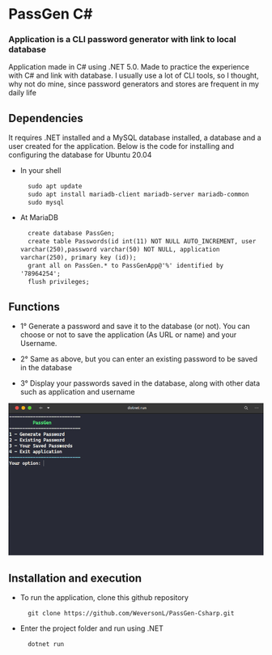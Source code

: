 # PassGen C#

### Application is a CLI password generator with link to local database

Application made in C# using .NET 5.0. Made to practice the experience with C# and link with database. I usually use a lot of CLI tools, so I thought, why not do mine, since password generators and stores are frequent in my daily life

## Dependencies

It requires .NET installed and a MySQL database installed, a database and a user created for the application. Below is the code for installing and configuring the database for Ubuntu 20.04

- In your shell

        sudo apt update
        sudo apt install mariadb-client mariadb-server mariadb-common
        sudo mysql

- At MariaDB

        create database PassGen;
        create table Passwords(id int(11) NOT NULL AUTO_INCREMENT, user varchar(250),password varchar(50) NOT NULL, application varchar(250), primary key (id));
        grant all on PassGen.* to PassGenApp@'%' identified by '78964254';
        flush privileges;

## Functions

- 1° Generate a password and save it to the database (or not). You can choose or not to save the application (As URL or name) and your Username.

- 2° Same as above, but you can enter an existing password to be saved in the database

- 3° Display your passwords saved in the database, along with other data such as application and username

![Screenshot](/Screenshots/screenshot.png)

## Installation and execution

- To run the application, clone this github repository

        git clone https://github.com/WeversonL/PassGen-Csharp.git

- Enter the project folder and run using .NET

        dotnet run